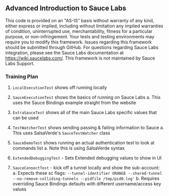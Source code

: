 ## Advanced Introduction to Sauce Labs

This code is provided on an "AS-IS” basis without warranty of any kind, either express or implied, including without limitation any implied warranties of condition, uninterrupted use, merchantability, fitness for a particular purpose, or non-infringement. Your tests and testing environments may require you to modify this framework. Issues regarding this framework should be submitted through GitHub. For questions regarding Sauce Labs integration, please see the Sauce Labs documentation at https://wiki.saucelabs.com/. This framework is not maintained by Sauce Labs Support.

### Training Plan

1. `LocalExecutionTest` shows off running locally

2. `SauceExecutionTest` shows the basics of running on Sauce Labs
    a. This uses the Sauce Bindings example straight from the website
    
3. `ExtraSauceTest` shows all of the main Sauce Labs specific values that can be used

4. `TestWatcherTest` shows sending passing & failing information to Sauce
    a. This uses SalsaVerde's `SauceTestWatcher` class

5. `SauceDemoTest` shows running an actual authentication test to look at commands list
    a. Note this is using SalsaVerde syntax

6. `ExtendedDebuggingTest` - Sets Extended debugging values to show in UI

7. `SauceConnectTest` - kick off a tunnel locally and show the sub-account:
    a. Expects these sc flags: `--tunnel-identifier ORANGE --shared-tunnel --no-remove-colliding-tunnels --pidfile /tmp/pid0.log'`
    b. Requires overriding Sauce Bindings defaults with different username/access key values 


